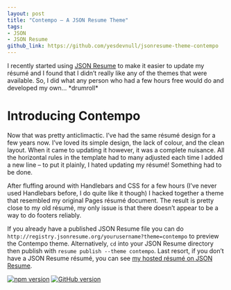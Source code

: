 ```yaml
---
layout: post
title: "Contempo — A JSON Resume Theme"
tags:
- JSON
- JSON Resume
github_link: https://github.com/yesdevnull/jsonresume-theme-contempo
---
```

I recently started using [JSON Resume](https://jsonresume.org/) to make it easier to update my résumé and I found that I didn’t really like any of the themes that were available. So, I did what any person who had a few hours free would do and developed my own… \*drumroll\*

# Introducing Contempo

Now that was pretty anticlimactic. I’ve had the same résumé design for a few years now. I’ve loved its simple design, the lack of colour, and the clean layout. When it came to updating it however, it was a complete nuisance. All the horizontal rules in the template had to many adjusted each time I added a new line – to put it plainly, I hated updating my résumé! Something had to be done.

After fluffing around with Handlebars and CSS for a few hours (I’ve never used Handlebars before, I do quite like it though) I hacked together a theme that resembled my original Pages résumé document. The result is pretty close to my old résumé, my only issue is that there doesn’t appear to be a way to do footers reliably.

If you already have a published JSON Resume file you can do `http://registry.jsonresume.org/yourusername?theme=contempo` to preview the Contempo theme. Alternatively, `cd` into your JSON Resume directory then publish with `resume publish --theme contempo`. Last resort, if you don’t have a JSON Resume résumé, you can see [my hosted résumé on JSON Resume](http://registry.jsonresume.org/yesdevnull).

[![npm version](https://badge.fury.io/js/jsonresume-theme-contempo.svg)](http://badge.fury.io/js/jsonresume-theme-contempo) [![GitHub version](https://badge.fury.io/gh/yesdevnull%2Fjsonresume-theme-contempo.svg)](https://github.com/yesdevnull/jsonresume-theme-contempo)
